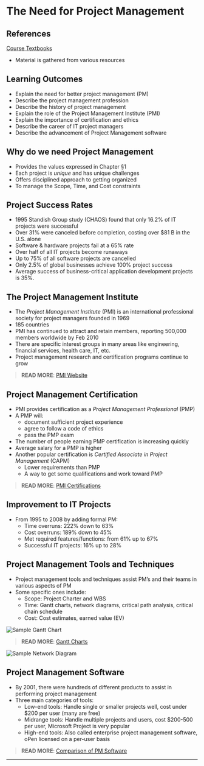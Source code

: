 # The Need for Project Management #

## References ##

[Course Textbooks](textbooks.md)

- Material is gathered from various resources

## Learning Outcomes ##

- Explain the need for better project management (PM)
- Describe the project management profession
- Describe the history of project management
- Explain the role of the Project Management Institute (PMI)
- Explain the importance of certification and ethics
- Describe the career of IT project managers
- Describe the advancement of Project Management software

## Why do we need Project Management ##

- Provides the values expressed in Chapter &sect;1
- Each project is _unique_ and has unique challenges
- Offers disciplined approach to getting organized
- To manage the Scope, Time, and Cost constraints

## Project Success Rates ##

- 1995 Standish Group study (CHAOS) found that only 16.2% of IT projects were successful
- Over 31% were canceled before completion, costing over $81 B in the U.S. alone
- Software & hardware projects fail at a 65% rate
- Over half of all IT projects become runaways
- Up to 75% of all software projects are cancelled
- Only 2.5% of global businesses achieve 100% project success
- Average success of business-critical application development projects is 35%.

## The Project Management Institute ##

- The _Project Management Institute_ (PMI) is an international professional society for project managers founded in 1969
- 185 countries
- PMI has continued to attract and retain members, reporting 500,000 members worldwide by Feb 2010
- There are specific interest groups in many areas like engineering, financial services, health care, IT, etc.
- Project management research and certification programs continue to grow

> __READ MORE__: [PMI Website](http://www.pmi.org/)
> 

## Project Management Certification ##

- PMI provides certification as a _Project Management Professional_ (PMP)
- A PMP will:
	* document sufficient project experience
	* agree to follow a code of ethics
	* pass the PMP exam
- The number of people earning PMP certification is increasing quickly
- Average salary for a PMP is higher
- Another popular certification is _Certified Associate in Project Management_ (CAPM)
	* Lower requirements than PMP
	* A way to get some qualifications and work toward PMP

> __READ MORE__: [PMI Certifications](http://www.pmi.org/certification.aspx)
> 

## Improvement to IT Projects ##

- From 1995 to 2008 by adding formal PM:
	* Time overruns: 222% down to 63%
	* Cost overruns: 189% down to 45%
	* Met required features/functions: from 61% up to 67%
	* Successful IT projects: 16% up to 28%

## Project Management Tools and Techniques ##

- Project management tools and techniques assist PM’s and their teams in various aspects of PM
- Some specific ones include:
	* Scope: Project Charter and WBS
	* Time: Gantt charts, network diagrams, critical path analysis, critical chain schedule
	* Cost: Cost estimates, earned value (EV)

![Sample Gantt Chart][gantt]

> __READ MORE__: [Gantt Charts][gantt-read]

![Sample Network Diagram][network-diag]

## Project Management Software ##

- By 2001, there were hundreds of different products to assist in performing project management
- Three main categories of tools:
	* Low-end tools: Handle single or smaller projects well, cost under $200 per user (many are free)
	* Midrange tools: Handle multiple projects and users, cost $200-500 per user, Microsoft Project is very popular
	* High-end tools: Also called enterprise project management software, oPen licensed on a per-user basis

> __READ MORE__: [Comparison of PM Software][pm-sw-comp]
> 

---

[gantt]: http://www.gantt.com/images/image005.gif

[gantt-read]: http://www.gantt.com/

[network-diag]: https://dl.dropboxusercontent.com/u/698657/oosa-wiki/uploads/images/network-diag.jpg

[pm-sw-comp]: http://en.wikipedia.org/wiki/Comparison_of_project_management_software "PM Software Comparison"
